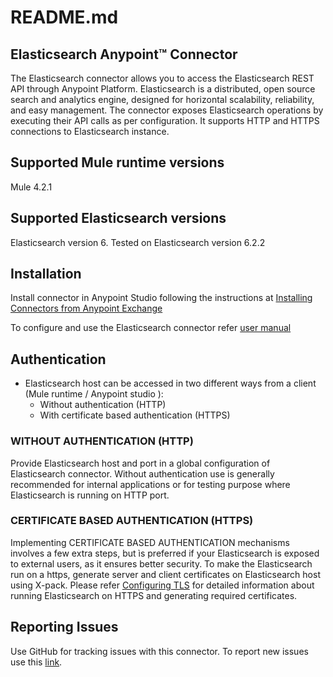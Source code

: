 ﻿# README.md

## Elasticsearch Anypoint™ Connector
The Elasticsearch connector allows you to access the Elasticsearch REST API through Anypoint Platform. Elasticsearch is a distributed, open source search and analytics engine, designed for horizontal scalability, reliability, and easy management. The connector exposes Elasticsearch operations by executing their API calls as per configuration. It supports HTTP and HTTPS connections to Elasticsearch instance.

## Supported Mule runtime versions
Mule 4.2.1

## Supported Elasticsearch versions
Elasticsearch version 6. Tested on Elasticsearch version 6.2.2

## Installation 

Install connector in Anypoint Studio following the instructions at [Installing Connectors from Anypoint Exchange](https://docs.mulesoft.com/anypoint-studio/v/7.1/add-modules-in-studio-to) 

To configure and use the Elasticsearch connector refer [user manual](doc/user-manual.adoc) 

## Authentication
* Elasticsearch host can be accessed in two different ways from a client (Mule runtime / Anypoint studio ): 
    - Without authentication (HTTP)	 
    - With certificate based authentication (HTTPS)

### WITHOUT AUTHENTICATION (HTTP)
Provide Elasticsearch host and port in a global configuration of Elasticsearch connector. Without authentication use is generally recommended for internal applications or for testing purpose where Elasticsearch is running on HTTP port. 


### CERTIFICATE BASED AUTHENTICATION (HTTPS)
Implementing CERTIFICATE BASED AUTHENTICATION mechanisms involves a few extra steps, but ìs preferred if your Elasticsearch is exposed to external users, as it ensures better security.
To make the Elasticsearch run on a https, generate server and client certificates on Elasticsearch host using X-pack. Please refer [Configuring TLS](https://www.elastic.co/guide/en/elasticsearch/reference/current/configuring-tls.html#node-certificates) for detailed information about running Elasticsearch on HTTPS and generating required certificates.

## Reporting Issues

Use GitHub for tracking issues with this connector. To report new issues use this [link](https://github.com/GSLabDev/elasticsearch-connector/issues).